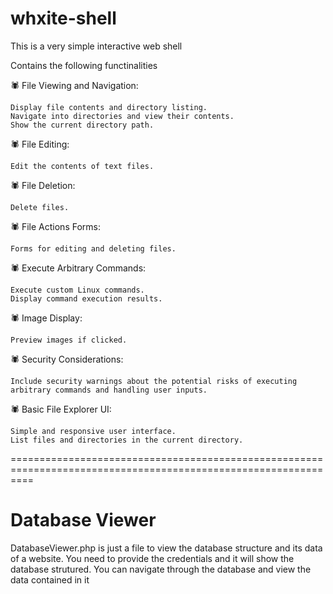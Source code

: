 # whxite-shell
This is a very simple interactive web shell


Contains the following functinalities

🕷️ File Viewing and Navigation:

    Display file contents and directory listing.
    Navigate into directories and view their contents.
    Show the current directory path.

🕷️ File Editing:

    Edit the contents of text files.

🕷️ File Deletion:

    Delete files.

🕷️ File Actions Forms:

    Forms for editing and deleting files.

🕷️ Execute Arbitrary Commands:

    Execute custom Linux commands.
    Display command execution results.

🕷️ Image Display:

    Preview images if clicked.

🕷️ Security Considerations:

    Include security warnings about the potential risks of executing arbitrary commands and handling user inputs.

🕷️ Basic File Explorer UI:

    Simple and responsive user interface.
    List files and directories in the current directory.
================================================================================================================

# Database Viewer

DatabaseViewer.php is just a file to view the database structure and its data of a website. You need to provide the credentials and it will show the database strutured. You can navigate through the database and view the data contained in it
